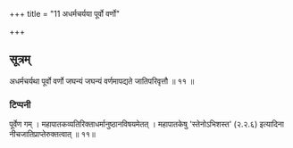 +++
title = "11 अधर्मचर्यया पूर्वो वर्णो"

+++
## सूत्रम्
अधर्मचर्यथा पूर्वो वर्णो जघन्यं जघन्यं वर्णमापद्यते जातिपरिवृत्तौ ॥ ११ ॥  
### टिप्पनी
पूर्वेण गम् । महापातकव्यतिरिक्ताधर्मानुष्ठानविषयमेतत् । महापातकेषु 'स्तेनोऽभिशस्त' (२.२.६) इत्यादिना नीचजातिप्राप्तेरुक्तत्वात् ॥ ११॥  
